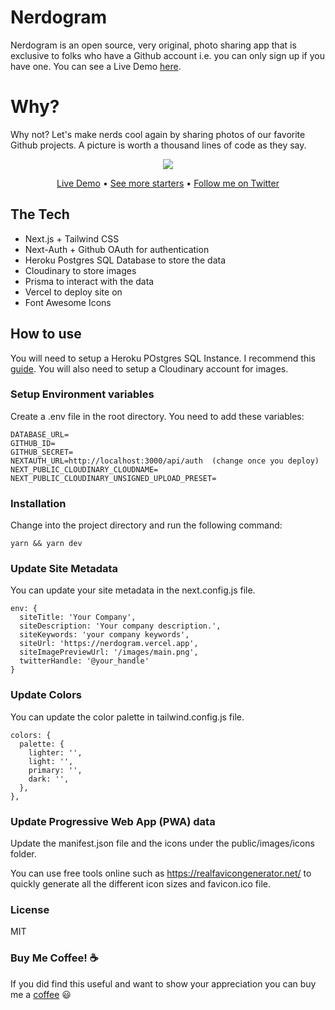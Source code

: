# Nerdogram

Nerdogram is an open source, very original, photo sharing app that is exclusive to folks who have a Github account i.e. you can only sign up if you have one.
You can see a Live Demo [here](https://nerdogram.vercel.app/ "Nerdogram").

# Why?

Why not? Let's make nerds cool again by sharing photos of our favorite Github projects. A picture is worth a thousand lines of code as they say.

<div align="center">
 <img src="https://github.com/btahir/next-tailwind/blob/next-instagram/public/images/main.jpeg">
 <p align="center">
  <a href="https://nerdogram.vercel.app/">Live Demo</a> •
  <a href="https://nextails.com/">See more starters</a> •
  <a href="https://twitter.com/deepwhitman">Follow me on Twitter</a>
 </p>
</div>

## The Tech

* Next.js + Tailwind CSS
* Next-Auth + Github OAuth for authentication
* Heroku Postgres SQL Database to store the data
* Cloudinary to store images
* Prisma to interact with the data
* Vercel to deploy site on
* Font Awesome Icons

## How to use

You will need to setup a Heroku POstgres SQL Instance. I recommend this [guide](https://dev.to/prisma/how-to-setup-a-free-postgresql-database-on-heroku-1dc1 "guide").
You will also need to setup a Cloudinary account for images.

### Setup Environment variables

Create a .env file in the root directory. You need to add these variables:

```
DATABASE_URL=
GITHUB_ID=
GITHUB_SECRET=
NEXTAUTH_URL=http://localhost:3000/api/auth  (change once you deploy)
NEXT_PUBLIC_CLOUDINARY_CLOUDNAME=
NEXT_PUBLIC_CLOUDINARY_UNSIGNED_UPLOAD_PRESET=
```

### Installation

Change into the project directory and run the following command:

```
yarn && yarn dev
```

### Update Site Metadata

You can update your site metadata in the next.config.js file. 

```
env: {
  siteTitle: 'Your Company',
  siteDescription: 'Your company description.',
  siteKeywords: 'your company keywords',
  siteUrl: 'https://nerdogram.vercel.app',
  siteImagePreviewUrl: '/images/main.png',
  twitterHandle: '@your_handle'
} 
```

### Update Colors

You can update the color palette in tailwind.config.js file.

```
colors: {
  palette: {
    lighter: '',
    light: '',
    primary: '',
    dark: '',
  },
},
```
### Update Progressive Web App (PWA) data

Update the manifest.json file and the icons under the public/images/icons folder.

You can use free tools online such as https://realfavicongenerator.net/ to quickly generate all the different icon sizes and favicon.ico file.

### License

MIT

### Buy Me Coffee! :coffee:

If you did find this useful and want to show your appreciation you can buy me a [coffee](https://www.buymeacoffee.com/neum "coffee") :smiley:

